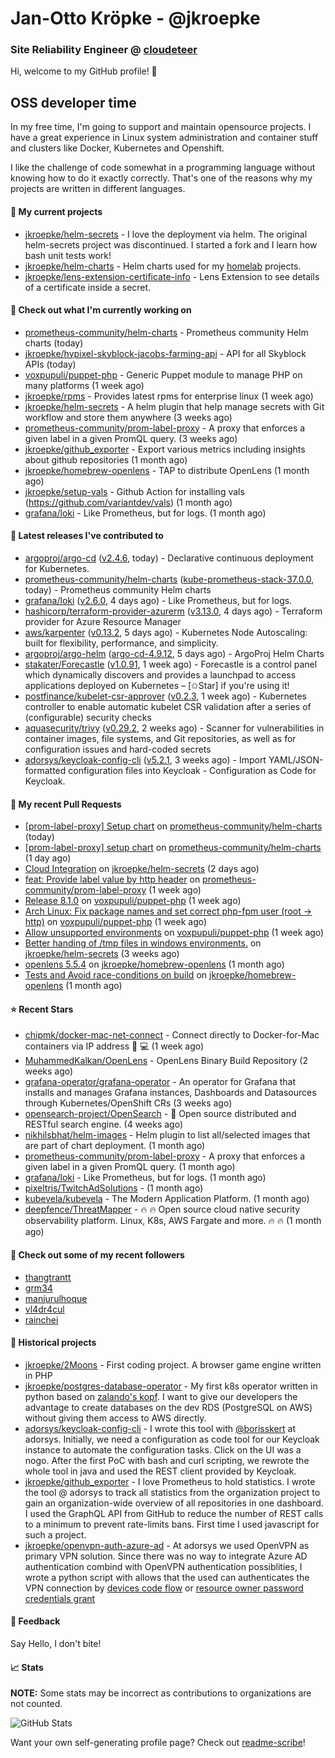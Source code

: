 # Jan-Otto Kröpke - @jkroepke
### Site Reliability Engineer @ [cloudeteer](https://github.com/adorsys)

Hi, welcome to my GitHub profile! 👋

## OSS developer time
In my free time, I'm going to support and maintain opensource projects. I have a great experience in Linux system administration and container stuff and clusters like Docker, Kubernetes and Openshift.

I like the challenge of code somewhat in a programming language without knowing how to do it exactly correctly. That's one of the reasons why my projects are written in different languages.

#### 🌱 My current projects
- [jkroepke/helm-secrets](https://github.com/jkroepke/helm-secrets) - I love the deployment via helm. The original helm-secrets project was discontinued. I started a fork and I learn how bash unit tests work!
- [jkroepke/helm-charts](https://github.com/jkroepke/helm-charts) - Helm charts used for my [homelab](https://github.com/jkroepke/homelab) projects.
- [jkroepke/lens-extension-certificate-info](https://github.com/jkroepke/lens-extension-certificate-info) - Lens Extension to see details of a certificate inside a secret.

#### 👷 Check out what I'm currently working on

- [prometheus-community/helm-charts](https://github.com/prometheus-community/helm-charts) - Prometheus community Helm charts (today)
- [jkroepke/hypixel-skyblock-jacobs-farming-api](https://github.com/jkroepke/hypixel-skyblock-jacobs-farming-api) - API for all Skyblock APIs (today)
- [voxpupuli/puppet-php](https://github.com/voxpupuli/puppet-php) - Generic Puppet module to manage PHP on many platforms (1 week ago)
- [jkroepke/rpms](https://github.com/jkroepke/rpms) - Provides latest rpms for enterprise linux (1 week ago)
- [jkroepke/helm-secrets](https://github.com/jkroepke/helm-secrets) - A helm plugin that help manage secrets with Git workflow and store them anywhere (3 weeks ago)
- [prometheus-community/prom-label-proxy](https://github.com/prometheus-community/prom-label-proxy) - A proxy that enforces a given label in a given PromQL query. (3 weeks ago)
- [jkroepke/github_exporter](https://github.com/jkroepke/github_exporter) - Export various metrics including insights about github repositories (1 month ago)
- [jkroepke/homebrew-openlens](https://github.com/jkroepke/homebrew-openlens) - TAP to distribute OpenLens (1 month ago)
- [jkroepke/setup-vals](https://github.com/jkroepke/setup-vals) - Github Action for installing vals (https://github.com/variantdev/vals) (1 month ago)
- [grafana/loki](https://github.com/grafana/loki) - Like Prometheus, but for logs. (1 month ago)

#### 🔭 Latest releases I've contributed to

- [argoproj/argo-cd](https://github.com/argoproj/argo-cd) ([v2.4.6](https://github.com/argoproj/argo-cd/releases/tag/v2.4.6), today) - Declarative continuous deployment for Kubernetes.
- [prometheus-community/helm-charts](https://github.com/prometheus-community/helm-charts) ([kube-prometheus-stack-37.0.0](https://github.com/prometheus-community/helm-charts/releases/tag/kube-prometheus-stack-37.0.0), today) - Prometheus community Helm charts
- [grafana/loki](https://github.com/grafana/loki) ([v2.6.0](https://github.com/grafana/loki/releases/tag/v2.6.0), 4 days ago) - Like Prometheus, but for logs.
- [hashicorp/terraform-provider-azurerm](https://github.com/hashicorp/terraform-provider-azurerm) ([v3.13.0](https://github.com/hashicorp/terraform-provider-azurerm/releases/tag/v3.13.0), 4 days ago) - Terraform provider for Azure Resource Manager
- [aws/karpenter](https://github.com/aws/karpenter) ([v0.13.2](https://github.com/aws/karpenter/releases/tag/v0.13.2), 5 days ago) - Kubernetes Node Autoscaling: built for flexibility, performance, and simplicity.
- [argoproj/argo-helm](https://github.com/argoproj/argo-helm) ([argo-cd-4.9.12](https://github.com/argoproj/argo-helm/releases/tag/argo-cd-4.9.12), 5 days ago) - ArgoProj Helm Charts
- [stakater/Forecastle](https://github.com/stakater/Forecastle) ([v1.0.91](https://github.com/stakater/Forecastle/releases/tag/v1.0.91), 1 week ago) - Forecastle is a control panel which dynamically discovers and provides a launchpad to access applications deployed on Kubernetes  – [✩Star] if you&#39;re using it!
- [postfinance/kubelet-csr-approver](https://github.com/postfinance/kubelet-csr-approver) ([v0.2.3](https://github.com/postfinance/kubelet-csr-approver/releases/tag/v0.2.3), 1 week ago) - Kubernetes controller to enable automatic kubelet CSR validation after a series of (configurable) security checks
- [aquasecurity/trivy](https://github.com/aquasecurity/trivy) ([v0.29.2](https://github.com/aquasecurity/trivy/releases/tag/v0.29.2), 2 weeks ago) - Scanner for vulnerabilities in container images, file systems, and Git repositories, as well as for configuration issues and hard-coded secrets
- [adorsys/keycloak-config-cli](https://github.com/adorsys/keycloak-config-cli) ([v5.2.1](https://github.com/adorsys/keycloak-config-cli/releases/tag/v5.2.1), 3 weeks ago) - Import YAML/JSON-formatted configuration files into Keycloak - Configuration as Code for Keycloak.

#### 🔨 My recent Pull Requests

- [[prom-label-proxy] Setup chart](https://github.com/prometheus-community/helm-charts/pull/2269) on [prometheus-community/helm-charts](https://github.com/prometheus-community/helm-charts) (today)
- [[prom-label-proxy] setup chart](https://github.com/prometheus-community/helm-charts/pull/2262) on [prometheus-community/helm-charts](https://github.com/prometheus-community/helm-charts) (1 day ago)
- [Cloud Integration](https://github.com/jkroepke/helm-secrets/pull/235) on [jkroepke/helm-secrets](https://github.com/jkroepke/helm-secrets) (2 days ago)
- [feat: Provide label value by http header](https://github.com/prometheus-community/prom-label-proxy/pull/118) on [prometheus-community/prom-label-proxy](https://github.com/prometheus-community/prom-label-proxy) (1 week ago)
- [Release 8.1.0](https://github.com/voxpupuli/puppet-php/pull/665) on [voxpupuli/puppet-php](https://github.com/voxpupuli/puppet-php) (1 week ago)
- [Arch Linux: Fix package names and set correct php-fpm user (root -&gt; http)](https://github.com/voxpupuli/puppet-php/pull/663) on [voxpupuli/puppet-php](https://github.com/voxpupuli/puppet-php) (1 week ago)
- [Allow unsupported environments](https://github.com/voxpupuli/puppet-php/pull/662) on [voxpupuli/puppet-php](https://github.com/voxpupuli/puppet-php) (1 week ago)
- [Better handing of /tmp files in windows environments.](https://github.com/jkroepke/helm-secrets/pull/232) on [jkroepke/helm-secrets](https://github.com/jkroepke/helm-secrets) (3 weeks ago)
- [openlens 5.5.4](https://github.com/jkroepke/homebrew-openlens/pull/5) on [jkroepke/homebrew-openlens](https://github.com/jkroepke/homebrew-openlens) (1 month ago)
- [Tests and Avoid race-conditions on build](https://github.com/jkroepke/homebrew-openlens/pull/4) on [jkroepke/homebrew-openlens](https://github.com/jkroepke/homebrew-openlens) (1 month ago)

#### ⭐ Recent Stars

- [chipmk/docker-mac-net-connect](https://github.com/chipmk/docker-mac-net-connect) - Connect directly to Docker-for-Mac containers via IP address 🐳 💻 (1 week ago)
- [MuhammedKalkan/OpenLens](https://github.com/MuhammedKalkan/OpenLens) - OpenLens Binary Build Repository (2 weeks ago)
- [grafana-operator/grafana-operator](https://github.com/grafana-operator/grafana-operator) - An operator for Grafana that installs and manages Grafana instances, Dashboards and Datasources through Kubernetes/OpenShift CRs (3 weeks ago)
- [opensearch-project/OpenSearch](https://github.com/opensearch-project/OpenSearch) - 🔎 Open source distributed and RESTful search engine. (4 weeks ago)
- [nikhilsbhat/helm-images](https://github.com/nikhilsbhat/helm-images) - Helm plugin to list all/selected images that are part of chart deployment. (1 month ago)
- [prometheus-community/prom-label-proxy](https://github.com/prometheus-community/prom-label-proxy) - A proxy that enforces a given label in a given PromQL query. (1 month ago)
- [grafana/loki](https://github.com/grafana/loki) - Like Prometheus, but for logs. (1 month ago)
- [pixeltris/TwitchAdSolutions](https://github.com/pixeltris/TwitchAdSolutions) -  (1 month ago)
- [kubevela/kubevela](https://github.com/kubevela/kubevela) - The Modern Application Platform. (1 month ago)
- [deepfence/ThreatMapper](https://github.com/deepfence/ThreatMapper) - 🔥 🔥   Open source cloud native security observability platform. Linux, K8s, AWS Fargate and more. 🔥 🔥   (1 month ago)

#### 👯 Check out some of my recent followers

- [thangtrantt](https://github.com/thangtrantt)
- [grm34](https://github.com/grm34)
- [manjurulhoque](https://github.com/manjurulhoque)
- [vl4dr4cul](https://github.com/vl4dr4cul)
- [rainchei](https://github.com/rainchei)

#### 📜 Historical projects
- [jkroepke/2Moons](https://github.com/jkroepke/2Moons) - First coding project. A browser game engine written in PHP
- [jkroepke/postgres-database-operator](https://github.com/jkroepke/postgres-database-operator) - My first k8s operator written in python based on [zalando's kopf](https://github.com/zalando-incubator/kopf). I want to give our developers the advantage to create databases on the dev RDS (PostgreSQL on AWS) without giving them access to AWS directly.
- [adorsys/keycloak-config-cli](https://github.com/adorsys/keycloak-config-cli) - I wrote this tool with [@borisskert](https://github.com/borisskert) at adorsys. Initially, we need a configuration as code tool for our Keycloak instance to automate the configuration tasks. Click on the UI was a nogo. After the first PoC with bash and curl scripting, we rewrote the whole tool in java and used the REST client provided by Keycloak.
- [jkroepke/github_exporter](https://github.com/jkroepke/github_exporter) - I love Prometheus to hold statistics. I wrote the tool @ adorsys to track all statistics from the organization project to gain an organization-wide overview of all repositories in one dashboard. I used the GraphQL API from GitHub to reduce the number of REST calls to a minimum to prevent rate-limits bans. First time I used javascript for such a project.
- [jkroepke/openvpn-auth-azure-ad](https://github.com/jkroepke/openvpn-auth-azure-ad) - At adorsys we used OpenVPN as primary VPN solution. Since there was no way to integrate Azure AD authentication combind with OpenVPN authentication possiblities, I wrote a python script with allows that the used can authenticates the VPN connection by [devices code flow](https://docs.microsoft.com/en-us/azure/active-directory/develop/v2-oauth2-device-code) or [resource owner password credentials grant](https://docs.microsoft.com/en-us/azure/active-directory/develop/v2-oauth-ropc)

#### 💬 Feedback

Say Hello, I don't bite!

#### 📈 Stats

**NOTE:** Some stats may be incorrect as contributions to organizations
are not counted.

![GitHub Stats](https://github-readme-stats.vercel.app/api?username=jkroepke&count_private=false&theme=tokyonight&show_icons=true)

Want your own self-generating profile page? Check out [readme-scribe](https://github.com/muesli/readme-scribe)!
